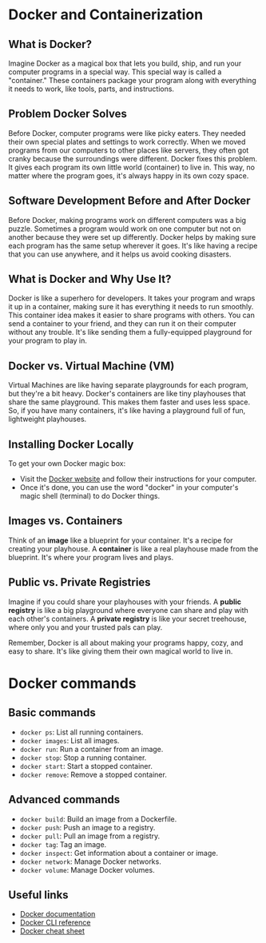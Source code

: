 # Docker and Containerization

## What is Docker?

Imagine Docker as a magical box that lets you build, ship, and run your computer programs in a special way. This special way is called a "container." These containers package your program along with everything it needs to work, like tools, parts, and instructions.

## Problem Docker Solves

Before Docker, computer programs were like picky eaters. They needed their own special plates and settings to work correctly. When we moved programs from our computers to other places like servers, they often got cranky because the surroundings were different. Docker fixes this problem. It gives each program its own little world (container) to live in. This way, no matter where the program goes, it's always happy in its own cozy space.

## Software Development Before and After Docker

Before Docker, making programs work on different computers was a big puzzle. Sometimes a program would work on one computer but not on another because they were set up differently. Docker helps by making sure each program has the same setup wherever it goes. It's like having a recipe that you can use anywhere, and it helps us avoid cooking disasters.

## What is Docker and Why Use It?

Docker is like a superhero for developers. It takes your program and wraps it up in a container, making sure it has everything it needs to run smoothly. This container idea makes it easier to share programs with others. You can send a container to your friend, and they can run it on their computer without any trouble. It's like sending them a fully-equipped playground for your program to play in.

## Docker vs. Virtual Machine (VM)

Virtual Machines are like having separate playgrounds for each program, but they're a bit heavy. Docker's containers are like tiny playhouses that share the same playground. This makes them faster and uses less space. So, if you have many containers, it's like having a playground full of fun, lightweight playhouses.

## Installing Docker Locally

To get your own Docker magic box:

- Visit the [Docker website](https://www.docker.com/) and follow their instructions for your computer.
- Once it's done, you can use the word "docker" in your computer's magic shell (terminal) to do Docker things.

## Images vs. Containers

Think of an **image** like a blueprint for your container. It's a recipe for creating your playhouse. A **container** is like a real playhouse made from the blueprint. It's where your program lives and plays.

## Public vs. Private Registries

Imagine if you could share your playhouses with your friends. A **public registry** is like a big playground where everyone can share and play with each other's containers. A **private registry** is like your secret treehouse, where only you and your trusted pals can play.

Remember, Docker is all about making your programs happy, cozy, and easy to share. It's like giving them their own magical world to live in.


# Docker commands

## Basic commands

* `docker ps`: List all running containers.
* `docker images`: List all images.
* `docker run`: Run a container from an image.
* `docker stop`: Stop a running container.
* `docker start`: Start a stopped container.
* `docker remove`: Remove a stopped container.

## Advanced commands

* `docker build`: Build an image from a Dockerfile.
* `docker push`: Push an image to a registry.
* `docker pull`: Pull an image from a registry.
* `docker tag`: Tag an image.
* `docker inspect`: Get information about a container or image.
* `docker network`: Manage Docker networks.
* `docker volume`: Manage Docker volumes.

## Useful links

* [Docker documentation](https://docs.docker.com/)
* [Docker CLI reference](https://docs.docker.com/engine/reference/commandline/cli/)
* [Docker cheat sheet](https://cheatography.com/adambard/cheat-sheets/docker/)

